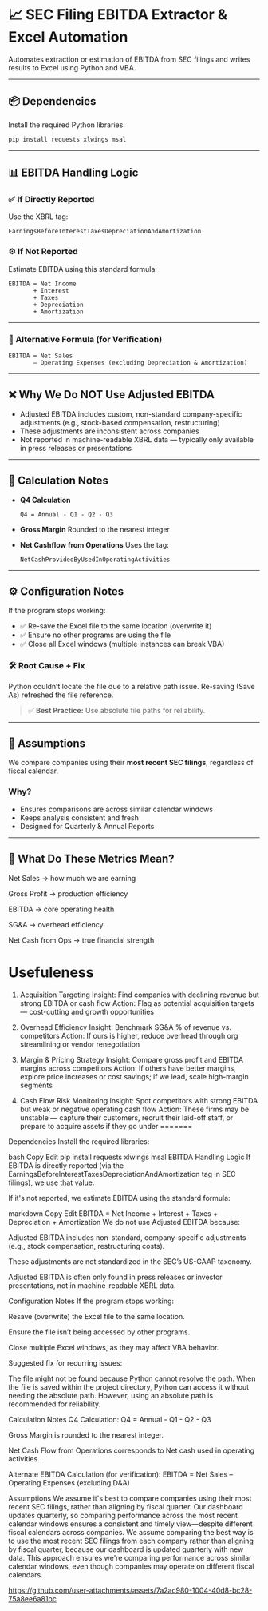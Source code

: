 

# 📈 SEC Filing EBITDA Extractor & Excel Automation

Automates extraction or estimation of EBITDA from SEC filings and writes results to Excel using Python and VBA.

---

## 📦 Dependencies

Install the required Python libraries:

```bash
pip install requests xlwings msal
````

---

## 📊 EBITDA Handling Logic

### ✅ If Directly Reported

Use the XBRL tag:

```
EarningsBeforeInterestTaxesDepreciationAndAmortization
```

### ⚙️ If Not Reported

Estimate EBITDA using this standard formula:

```
EBITDA = Net Income
       + Interest
       + Taxes
       + Depreciation
       + Amortization
```

---

### 🔁 Alternative Formula (for Verification)

```
EBITDA = Net Sales
       – Operating Expenses (excluding Depreciation & Amortization)
```

---

## ❌ Why We Do NOT Use Adjusted EBITDA

* Adjusted EBITDA includes custom, non-standard company-specific adjustments (e.g., stock-based compensation, restructuring)
* These adjustments are inconsistent across companies
* Not reported in machine-readable XBRL data — typically only available in press releases or presentations

---

## 🧮 Calculation Notes

* **Q4 Calculation**

  ```
  Q4 = Annual - Q1 - Q2 - Q3
  ```

* **Gross Margin**
  Rounded to the nearest integer

* **Net Cashflow from Operations**
  Uses the tag:

  ```
  NetCashProvidedByUsedInOperatingActivities
  ```

---

## ⚙️ Configuration Notes

If the program stops working:

* ✅ Re-save the Excel file to the same location (overwrite it)
* ✅ Ensure no other programs are using the file
* ✅ Close all Excel windows (multiple instances can break VBA)

### 🛠 Root Cause + Fix

Python couldn’t locate the file due to a relative path issue. Re-saving (Save As) refreshed the file reference.

> ✅ **Best Practice:** Use absolute file paths for reliability.

---

## 📌 Assumptions

We compare companies using their **most recent SEC filings**, regardless of fiscal calendar.

### Why?

* Ensures comparisons are across similar calendar windows
* Keeps analysis consistent and fresh
* Designed for Quarterly & Annual Reports


---

## 🧠 What Do These Metrics Mean?

Net Sales → how much we are earning

Gross Profit → production efficiency

EBITDA → core operating health

SG&A → overhead efficiency

Net Cash from Ops → true financial strength

# Usefuleness

1. Acquisition Targeting
Insight: Find companies with declining revenue but strong EBITDA or cash flow
Action: Flag as potential acquisition targets — cost-cutting and growth opportunities

2. Overhead Efficiency
Insight: Benchmark SG&A % of revenue vs. competitors
Action: If ours is higher, reduce overhead through org streamlining or vendor renegotiation

3. Margin & Pricing Strategy
Insight: Compare gross profit and EBITDA margins across competitors
Action: If others have better margins, explore price increases or cost savings; if we lead, scale high-margin segments

4. Cash Flow Risk Monitoring
Insight: Spot competitors with strong EBITDA but weak or negative operating cash flow
Action: These firms may be unstable — capture their customers, recruit their laid-off staff, or prepare to acquire assets if they go under
=======

Dependencies
Install the required libraries:

bash
Copy
Edit
pip install requests xlwings msal
EBITDA Handling Logic
If EBITDA is directly reported (via the EarningsBeforeInterestTaxesDepreciationAndAmortization tag in SEC filings), we use that value.

If it's not reported, we estimate EBITDA using the standard formula:

markdown
Copy
Edit
EBITDA = Net Income
       + Interest
       + Taxes
       + Depreciation
       + Amortization
We do not use Adjusted EBITDA because:

Adjusted EBITDA includes non-standard, company-specific adjustments (e.g., stock compensation, restructuring costs).

These adjustments are not standardized in the SEC’s US-GAAP taxonomy.

Adjusted EBITDA is often only found in press releases or investor presentations, not in machine-readable XBRL data.

Configuration Notes
If the program stops working:

Resave (overwrite) the Excel file to the same location.

Ensure the file isn’t being accessed by other programs.

Close multiple Excel windows, as they may affect VBA behavior.

Suggested fix for recurring issues:

The file might not be found because Python cannot resolve the path. When the file is saved within the project directory, Python can access it without needing the absolute path. However, using an absolute path is recommended for reliability.

Calculation Notes
Q4 Calculation:
Q4 = Annual - Q1 - Q2 - Q3

Gross Margin is rounded to the nearest integer.

Net Cash Flow from Operations corresponds to
Net cash used in operating activities.

Alternate EBITDA Calculation (for verification):
EBITDA = Net Sales – Operating Expenses (excluding D&A)

Assumptions
We assume it's best to compare companies using their most recent SEC filings, rather than aligning by fiscal quarter. Our dashboard updates quarterly, so comparing performance across the most recent calendar windows ensures a consistent and timely view—despite different fiscal calendars across companies.
We assume comparing the best way is to use the most recent SEC filings from each company rather than aligning by fiscal quarter,
because our dashboard is updated quarterly with new data.
This approach ensures we're comparing performance across similar calendar windows,
even though companies may operate on different fiscal calendars.


https://github.com/user-attachments/assets/7a2ac980-1004-40d8-bc28-75a8ee6a81bc

